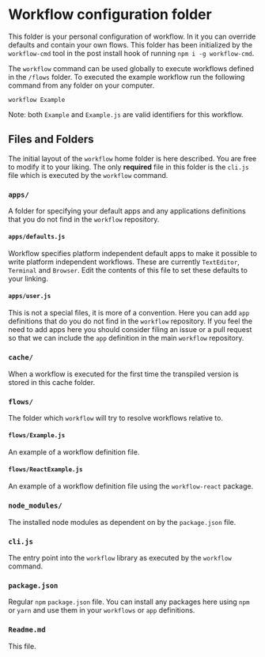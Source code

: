 # Workflow configuration folder

This folder is your personal configuration of workflow. In it you can override
defaults and contain your own flows. This folder has been initialized by the
`workflow-cmd` tool in the post install hook of running `npm i -g workflow-cmd`.

The `workflow` command can be used globally to execute workflows defined in the
`/flows` folder. To executed the example workflow run the following command from
any folder on your computer.

```
workflow Example
```

Note: both `Example` and `Example.js` are valid identifiers for this workflow.

## Files and Folders

The initial layout of the `workflow` home folder is here described. You
are free to modify it to your liking. The only **required** file in this
folder is the `cli.js` file which is executed by the `workflow` command.

### `apps/`
A folder for specifying your default apps and any applications definitions that
you do not find in the `workflow` repository.

#### `apps/defaults.js`
Workflow specifies platform independent default apps to make it possible to
write platform independent workflows. These are currently `TextEditor`,
`Terminal` and `Browser`. Edit the contents of this file to set these defaults
to your linking.

#### `apps/user.js`
This is not a special files, it is more of a convention. Here you can add `app`
definitions that do you do not find in the `workflow` repository. If you feel
the need to add apps here you should consider filing an issue or a pull request
so that we can include the `app` definition in the main `workflow` repository.

### `cache/`
When a workflow is executed for the first time the transpiled version is stored
in this cache folder.

### `flows/`
The folder which `workflow` will try to resolve workflows relative to.

#### `flows/Example.js`
An example of a workflow definition file.

#### `flows/ReactExample.js`
An example of a workflow definition file using the `workflow-react` package.

### `node_modules/`
The installed node modules as dependent on by the `package.json` file.


### `cli.js`
The entry point into the `workflow` library as executed by the `workflow`
command.

### `package.json`
Regular `npm` `package.json` file. You can install any packages here using
`npm` or `yarn` and use them in your `workflows` or `app` definitions.


### `Readme.md`
This file.
